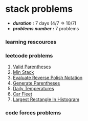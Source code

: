 # stack problems

* ***duration :*** 7 days (4/7 => 10/7)
* ***problems number :*** 7 problems

### learning rescources

### leetcode problems
1. 	[Valid Parentheses](https://leetcode.com/problems/valid-parentheses/)   
2.	[Min Stack](https://leetcode.com/problems/min-stack/)
3.	[Evaluate Reverse Polish Notation](https://leetcode.com/problems/evaluate-reverse-polish-notation/)
4.  [Generate Parentheses](https://leetcode.com/problems/generate-parentheses/)
5.	[Daily Temperatures](https://leetcode.com/problems/daily-temperatures/)
6.	[Car Fleet ](https://leetcode.com/problems/car-fleet/)
7.	[Largest Rectangle In Histogram](https://leetcode.com/problems/largest-rectangle-in-histogram/)

### code forces problems
